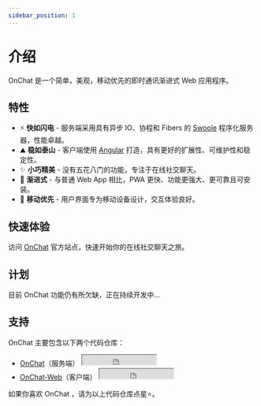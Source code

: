 ```yaml
---
sidebar_position: 1
---
```


# 介绍

OnChat 是一个简单，美观，移动优先的即时通讯渐进式 Web 应用程序。

## 特性

- ⚡️ **快如闪电** - 服务端采用具有异步 IO、协程和 Fibers 的 [Swoole](https://www.swoole.com/) 程序化服务器，性能卓越。
- ⛰ **稳如泰山** - 客户端使用 [Angular](https://angular.cn/) 打造，具有更好的扩展性、可维护性和稳定性。
- ✨ **小巧精美** - 没有五花八门的功能，专注于在线社交聊天。
- 🌌 **渐进式** - 与普通 Web App 相比，PWA 更快、功能更强大、更可靠且可安装。
- 📲 **移动优先** - 用户界面专为移动设备设计，交互体验良好。

## 快速体验

访问 [OnChat](https://chat.hypergo.net) 官方站点，快速开始你的在线社交聊天之旅。

## 计划

目前 OnChat 功能仍有所欠缺，正在持续开发中...

## 支持

OnChat 主要包含以下两个代码仓库：

<!-- <span class="dp-flex align-center"></span> -->

- <span class="dp-flex align-center">
    <a href="https://github.com/HyperLife1119/OnChat">OnChat</a>（服务端）
    <iframe src="https://ghbtns.com/github-btn.html?user=HyperLife1119&repo=OnChat&type=star&count=true&amp" scrolling="0" width="150" height="20" title="GitHub Stars"></iframe>
  </span>

- <span class="dp-flex align-center">
    <a href="https://github.com/HyperLife1119/OnChat-Web">OnChat-Web</a>（客户端）
    <iframe src="https://ghbtns.com/github-btn.html?user=HyperLife1119&repo=OnChat-Web&type=star&count=true" scrolling="0" width="150" height="20" title="GitHub Stars"></iframe>
  </span>

如果你喜欢 OnChat ，请为以上代码仓库点星⭐。
